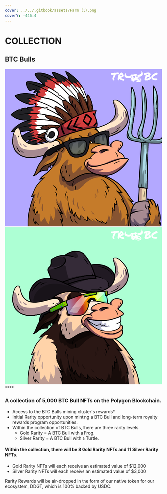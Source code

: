```yaml
---
cover: ../../.gitbook/assets/Farm (1).png
coverY: -446.4
---
```


# COLLECTION

## BTC Bulls

****![](../../.gitbook/assets/47.png)****![](../../.gitbook/assets/62.png)****

### **A collection of 5,000 BTC Bull NFTs on the Polygon Blockchain.**&#x20;

* Access to the BTC Bulls mining cluster's rewards\*
* Initial Rarity opportunity upon minting a BTC Bull and long-term royalty rewards program opportunities.&#x20;
* &#x20;Within the collection of BTC Bulls, there are three rarity levels.
  * Gold Rarity = A BTC Bull with a Frog.
  * Silver Rarity = A BTC Bull with a Turtle.&#x20;

#### Within the collection, there will be 8 Gold Rarity NFTs and 11 Silver Rarity NFTs.

* Gold Rarity NFTs will each receive an estimated value of $12,000
* Silver Rarity NFTs will each receive an estimated value of $3,000&#x20;

Rarity Rewards will be air-dropped in the form of our native token for our ecosystem, DDGT, which is 100% backed by USDC.&#x20;



